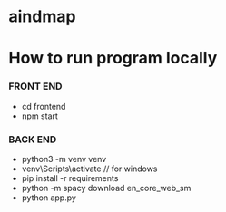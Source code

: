 # aindmap

# How to run program locally
### FRONT END
- cd frontend
- npm start

### BACK END
- python3 -m venv venv
- venv\Scripts\activate // for windows
- pip install -r requirements
- python -m spacy download en_core_web_sm
- python app.py